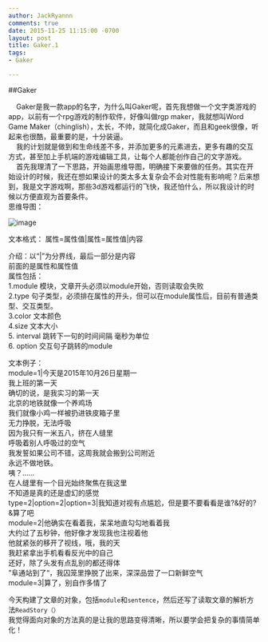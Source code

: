 ```yaml
---
author: JackRyannn
comments: true
date: 2015-11-25 11:15:00 -0700
layout: post
title: Gaker.1
tags:
- Gaker

---
```

  
##Gaker
  
&nbsp;&nbsp;&nbsp;&nbsp;Gaker是我一款app的名字，为什么叫Gaker呢，首先我想做一个文字类游戏的app，以前有一个rpg游戏的制作软件，好像叫做rgp maker，我就想叫Word Game Maker（chinglish），太长，不帅，就简化成Gaker，而且和geek很像，听起来也很酷，最重要的是，十分装逼。  
&nbsp;&nbsp;&nbsp;&nbsp;我的计划就是做到和生命线差不多，并添加更多的元素进去，更多有趣的交互方式，甚至加上手机端的游戏编辑工具，让每个人都能创作自己的文字游戏。  
&nbsp;&nbsp;&nbsp;&nbsp;首先我理清了一下思路，开始画思维导图，明确接下来要做的任务。其实在开始设计的时候，我还在想如果设计的类太多太复杂会不会对性能有影响呢？后来想到，我是文字游戏啊，那些3d游戏都运行的飞快，我还怕什么，所以我设计的时候以方便直观为首要条件。  
思维导图：    

![image](https://ooo.0o0.ooo/2015/11/27/56582367504d3.png)
  

文本格式：
属性=属性值|属性=属性值|内容

介绍：以“|”为分界线，最后一部分是内容  
前面的是属性和属性值  
属性包括：  
1.module 模块，文章开头必须以module开始，否则读取会失败  
2.type 句子类型，必须排在属性的开头，但可以在module属性后，目前有普通类型、交互类型。  
3.color 文本颜色  
4.size 文本大小  
5. interval 跳转下一句的时间间隔 毫秒为单位  
6. option 交互句子跳转的module
  
文本例子：  
module=1|今天是2015年10月26日星期一  
我上班的第一天  
确切的说，是我实习的第一天  
北京的地铁就像一个养鸡场  
我们就像小鸡一样被扔进铁皮箱子里  
无力挣脱，无法呼吸  
因为我只有一米五八，挤在人缝里  
呼吸着别人呼吸过的空气  
我发誓如果公司不错，这周我就会搬到公司附近  
永远不做地铁。  
咦？……  
在人缝里有一个目光始终聚焦在我这里  
不知道是真的还是虚幻的感觉  
type=2|option=2|option=3|我知道对视有点尴尬，但是要不要看看是谁?&好的?&算了吧  
module=2|他确实在看着我，呆呆地直勾勾地看着我  
大约过了五秒钟，他好像才发现我也注视着他  
他就紧张的移开了视线，哦，我的天  
我赶紧拿出手机看看反光中的自己  
还好，除了头发有点乱别的都还得体  
”阜通站到了“，我囚笼里挣脱了出来，深深品尝了一口新鲜空气  
module=3|算了，别自作多情了

  
  
今天构建了文章的对象，包括`module`和`sentence`，然后还写了读取文章的解析方法`ReadStory（）`  
我觉得面向对象的方法真的是让我的思路变得清晰，所以要学会把复杂的事情简单化！  

  

　
　